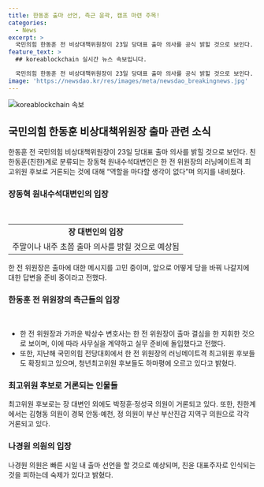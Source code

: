 ```yaml
---
title: 한동훈 출마 선언, 측근 윤곽, 캠프 마련 주목!
categories:
  - News
excerpt: >
  국민의힘 한동훈 전 비상대책위원장이 23일 당대표 출마 의사를 공식 밝힐 것으로 보인다. 친한동훈계인 장동혁 원내수석대변인은 한 전 위원장의 러닝메이트격 최고위원 후보로 거론되었으나 출마 의사를 밝히지는 않았다. 한 전 위원장은 출마 시기와 메시지에 대한 고민 중이며, 정치 복귀를 염두에 뒀다는 전망이다. 한 전 위원장의 출마에 따라 측근 그룹도 윤곽이 드러나고 있는 상황이다. 앞서 천하람 개혁신당의 '천아용인'과 같이 최고위원 후보들도 하마평에 오르고 있다.
feature_text: >
  ## koreablockchain 실시간 뉴스 속보입니다.

  국민의힘 한동훈 전 비상대책위원장이 23일 당대표 출마 의사를 공식 밝힐 것으로 보인다. 친한동훈계인 장동혁 원내수석대변인은 한 전 위원장의 러닝메이트격 최고위원 후보로 거론되었으나 출마 의사를 밝히지는 않았다. 한 전 위원장은 출마 시기와 메시지에 대한 고민 중이며, 정치 복귀를 염두에 뒀다는 전망이다. 한 전 위원장의 출마에 따라 측근 그룹도 윤곽이 드러나고 있는 상황이다. 앞서 천하람 개혁신당의 '천아용인'과 같이 최고위원 후보들도 하마평에 오르고 있다.
image: 'https://newsdao.kr/res/images/meta/newsdao_breakingnews.jpg'
---
```


<p><img src="https://newsdao.kr/res/images/meta/newsdao_breakingnews.jpg" alt="koreablockchain 속보" /></p>

<h2 data-ke-size="size26">국민의힘 한동훈 비상대책위원장 출마 관련 소식</h2>

<p data-ke-size="size16">한동훈 전 국민의힘 비상대책위원장이 23일 당대표 출마 의사를 밝힐 것으로 보인다. 친한동훈(친한)계로 분류되는 장동혁 원내수석대변인은 한 전 위원장의 러닝메이트격 최고위원 후보로 거론되는 것에 대해 “역할을 마다할 생각이 없다”며 의지를 내비쳤다.</p>

<h3 data-ke-size="size24">장동혁 원내수석대변인의 입장</h3>

<p data-ke-size="size16">&nbsp;</p>

<table>
  <tr>
    <td style="text-align: center; height: 17px;"><b>장 대변인의 입장</b></td>
  </tr>
  <tr>
    <td style="text-align: center;">주말이나 내주 초쯤 출마 의사를 밝힐 것으로 예상됨</td>
  </tr>
</table>

<p data-ke-size="size16">한 전 위원장은 출마에 대한 메시지를 고민 중이며, 앞으로 어떻게 당을 바꿔 나갈지에 대한 답변을 준비 중이라고 전했다.</p>

<h3 data-ke-size="size24">한동훈 전 위원장의 측근들의 입장</h3>

<p data-ke-size="size16">&nbsp;</p>

<ul>
  <li>한 전 위원장과 가까운 박상수 변호사는 한 전 위원장이 출마 결심을 한 지휘한 것으로 보이며, 이에 따라 사무실을 계약하고 실무 준비에 돌입했다고 전했다.</li>
  <li>또한, 지난해 국민의힘 전당대회에서 한 전 위원장의 러닝메이트격 최고위원 후보들도 확정되고 있으며, 청년최고위원 후보들도 하마평에 오르고 있다고 밝혔다. </li>
</ul>

<h3 data-ke-size="size24">최고위원 후보로 거론되는 인물들</h3>

<p data-ke-size="size16">최고위원 후보로는 장 대변인 외에도 박정훈·정성국 의원이 거론되고 있다. 또한, 친한계에서는 김형동 의원이 경북 안동·예천, 정 의원이 부산 부산진갑 지역구 의원으로 각각 거론되고 있다.</p>

<h3 data-ke-size="size24">나경원 의원의 입장</h3>

<p data-ke-size="size16">나경원 의원은 빠른 시일 내 출마 선언을 할 것으로 예상되며, 친윤 대표주자로 인식되는 것을 피하는데 숙제가 있다고 밝혔다.</p>

